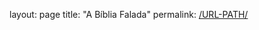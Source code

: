 layout: page
title: "A Bíblia Falada"
permalink: [/URL-PATH/](https://heliogiroto.github.io/BibliaFalada/)
